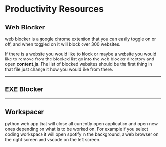 # Productivity Resources

## Web Blocker
web blocker is a google chrome extention that you can easily toggle on or off, and when toggled on it will block over 300 websites.  

If there is a website you would like to block or maybe a website you would like to remove from the blocked list go into the web blocker directory and open **content.js**.  The list of blocked websites should be the first thing in that file just change it how you would like from there.

---

## EXE Blocker

---

## Workspacer
python web app that will close all currently open application and open new ones depending on what is to be worked on.  For example if you select coding workspace it will open spotify in the background, a web browser on the right screen and vscode on the left screen.